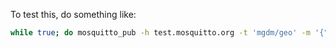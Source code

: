 To test this, do something like:

```bash
while true; do mosquitto_pub -h test.mosquitto.org -t 'mgdm/geo' -m '{"lat": 55.9,"lon": -4.3,"label":"hello"}'; sleep 2; done
```
